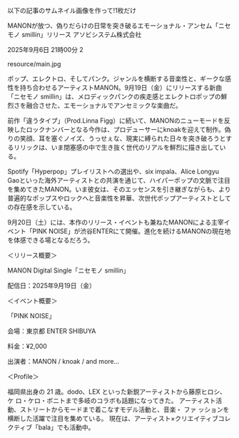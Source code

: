 以下の記事のサムネイル画像を作って!1枚だけ
<article>
MANONが放つ、偽りだらけの日常を突き破るエモーショナル・アンセム「ニセモノ smillin」リリース
アソビシステム株式会社

2025年9月6日 21時00分
2

resource/main.jpg

ポップ、エレクトロ、そしてパンク。ジャンルを横断する音楽性と、ギークな感性を持ち合わせるアーティストMANON。9月19日（金）にリリースする新曲「ニセモノ smillin」は、メロディックパンクの疾走感とエレクトロポップの鮮烈さを融合させた、エモーショナルでアンセミックな楽曲だ。

前作「違うタイプ」（Prod.Linna Figg）に続いて、MANONのニューモードを反映したロックナンバーとなる今作は、プロデューサーにknoakを迎えて制作。偽りの笑顔、耳を塞ぐノイズ、うっせぇな、現実に縛られた日々を突き破ろうとするリリックは、いま閉塞感の中で生き抜く世代のリアルを鮮烈に描き出している。

Spotify「Hyperpop」プレイリストへの選出や、six impala、Alice Longyu Gaoといった海外アーティストとの共演を通じて、ハイパーポップの文脈で注目を集めてきたMANON。いま彼女は、そのエッセンスを引き継ぎながらも、より普遍的なポップスやロックへと音楽性を昇華、次世代ポップアーティストとしての存在感を示している。

9月20日（土）には、本作のリリース・イベントも兼ねたMANONによる主宰イベント「PINK NOISE」が渋谷ENTERにて開催。進化を続けるMANONの現在地を体感できる場となるだろう。

＜リリース概要＞

MANON Digital Single「ニセモノ smillin」

配信日：2025年9月19日（金）

＜イベント概要＞

「PINK NOISE」

会場：東京都 ENTER SHIBUYA

料金：¥2,000

出演者：MANON / knoak / and more…

＜Profile＞


福岡県出身の 21 歳。dodo、LEX といった新鋭アーティストから藤原ヒロシ、 ケ ロ・ケロ・ボニトまで多岐のコラボも話題になってきた。 アーティスト活動、ストリートからモードまで着こなすモデル活動と、音楽・ ファ ッションを横断した活躍で注目を集めている。 現在は、アーティスト×クリエイティブコレクティブ「bala」でも活動中。 
</article>